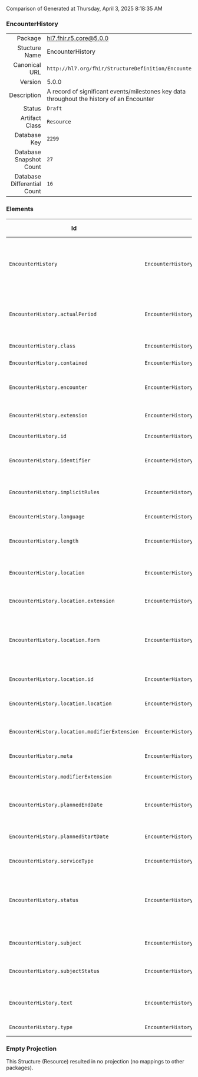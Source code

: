 Comparison of 
Generated at Thursday, April 3, 2025 8:18:35 AM

### EncounterHistory

|      |     |
| ---: | --- |
| Package | hl7.fhir.r5.core@5.0.0 |
| Stucture Name | EncounterHistory |
| Canonical URL | `http://hl7.org/fhir/StructureDefinition/EncounterHistory` |
| Version | 5.0.0 |
| Description | A record of significant events/milestones key data throughout the history of an Encounter |
| Status | `Draft` |
| Artifact Class | `Resource` |
| Database Key | `2299` |
| Database Snapshot Count | `27` |
| Database Differential Count | `16` |

### Elements

| Id | Path | Name | Base Path | Short | Cardinality | Collated Type | Binding Strength | Binding Value Set |
| -- | ---- | ---- | --------- | ----- | ----------- | ------------- | ---------------- | ----------------- |
| `EncounterHistory` | `EncounterHistory` | `EncounterHistory` | EncounterHistory | A record of significant events/milestones key data throughout the history of an Encounter | 0..* | EncounterHistory |  |  |
| `EncounterHistory.actualPeriod` | `EncounterHistory.actualPeriod` | `actualPeriod` | EncounterHistory.actualPeriod | The actual start and end time associated with this set of values associated with the encounter | 0..1 | Period |  |  |
| `EncounterHistory.class` | `EncounterHistory.class` | `class` | EncounterHistory.class | Classification of patient encounter | 1..1 | CodeableConcept | `Extensible` | `http://terminology.hl7.org/ValueSet/v3-ActEncounterCode` |
| `EncounterHistory.contained` | `EncounterHistory.contained` | `contained` | DomainResource.contained | Contained, inline Resources | 0..* | Resource |  |  |
| `EncounterHistory.encounter` | `EncounterHistory.encounter` | `encounter` | EncounterHistory.encounter | The Encounter associated with this set of historic values | 0..1 | Reference(http://hl7.org/fhir/StructureDefinition/Encounter) |  |  |
| `EncounterHistory.extension` | `EncounterHistory.extension` | `extension` | DomainResource.extension | Additional content defined by implementations | 0..* | Extension |  |  |
| `EncounterHistory.id` | `EncounterHistory.id` | `id` | Resource.id | Logical id of this artifact | 0..1 | id |  |  |
| `EncounterHistory.identifier` | `EncounterHistory.identifier` | `identifier` | EncounterHistory.identifier | Identifier(s) by which this encounter is known | 0..* | Identifier |  |  |
| `EncounterHistory.implicitRules` | `EncounterHistory.implicitRules` | `implicitRules` | Resource.implicitRules | A set of rules under which this content was created | 0..1 | uri |  |  |
| `EncounterHistory.language` | `EncounterHistory.language` | `language` | Resource.language | Language of the resource content | 0..1 | code | `Required` | `http://hl7.org/fhir/ValueSet/all-languages|5.0.0` |
| `EncounterHistory.length` | `EncounterHistory.length` | `length` | EncounterHistory.length | Actual quantity of time the encounter lasted (less time absent) | 0..1 | Duration |  |  |
| `EncounterHistory.location` | `EncounterHistory.location` | `location` | EncounterHistory.location | Location of the patient at this point in the encounter | 0..* | BackboneElement |  |  |
| `EncounterHistory.location.extension` | `EncounterHistory.location.extension` | `extension` | Element.extension | Additional content defined by implementations | 0..* | Extension |  |  |
| `EncounterHistory.location.form` | `EncounterHistory.location.form` | `form` | EncounterHistory.location.form | The physical type of the location (usually the level in the location hierarchy - bed, room, ward, virtual etc.) | 0..1 | CodeableConcept | `Example` | `http://hl7.org/fhir/ValueSet/location-form` |
| `EncounterHistory.location.id` | `EncounterHistory.location.id` | `id` | Element.id | Unique id for inter-element referencing | 0..1 | id |  |  |
| `EncounterHistory.location.location` | `EncounterHistory.location.location` | `location` | EncounterHistory.location.location | Location the encounter takes place | 1..1 | Reference(http://hl7.org/fhir/StructureDefinition/Location) |  |  |
| `EncounterHistory.location.modifierExtension` | `EncounterHistory.location.modifierExtension` | `modifierExtension` | BackboneElement.modifierExtension | Extensions that cannot be ignored even if unrecognized | 0..* | Extension |  |  |
| `EncounterHistory.meta` | `EncounterHistory.meta` | `meta` | Resource.meta | Metadata about the resource | 0..1 | Meta |  |  |
| `EncounterHistory.modifierExtension` | `EncounterHistory.modifierExtension` | `modifierExtension` | DomainResource.modifierExtension | Extensions that cannot be ignored | 0..* | Extension |  |  |
| `EncounterHistory.plannedEndDate` | `EncounterHistory.plannedEndDate` | `plannedEndDate` | EncounterHistory.plannedEndDate | The planned end date/time (or discharge date) of the encounter | 0..1 | dateTime |  |  |
| `EncounterHistory.plannedStartDate` | `EncounterHistory.plannedStartDate` | `plannedStartDate` | EncounterHistory.plannedStartDate | The planned start date/time (or admission date) of the encounter | 0..1 | dateTime |  |  |
| `EncounterHistory.serviceType` | `EncounterHistory.serviceType` | `serviceType` | EncounterHistory.serviceType | Specific type of service | 0..* | CodeableReference(http://hl7.org/fhir/StructureDefinition/HealthcareService) | `Example` | `http://hl7.org/fhir/ValueSet/service-type` |
| `EncounterHistory.status` | `EncounterHistory.status` | `status` | EncounterHistory.status | planned \| in-progress \| on-hold \| discharged \| completed \| cancelled \| discontinued \| entered-in-error \| unknown | 1..1 | code | `Required` | `http://hl7.org/fhir/ValueSet/encounter-status|5.0.0` |
| `EncounterHistory.subject` | `EncounterHistory.subject` | `subject` | EncounterHistory.subject | The patient or group related to this encounter | 0..1 | Reference(http://hl7.org/fhir/StructureDefinition/Group), Reference(http://hl7.org/fhir/StructureDefinition/Patient) |  |  |
| `EncounterHistory.subjectStatus` | `EncounterHistory.subjectStatus` | `subjectStatus` | EncounterHistory.subjectStatus | The current status of the subject in relation to the Encounter | 0..1 | CodeableConcept | `Example` | `http://hl7.org/fhir/ValueSet/encounter-subject-status` |
| `EncounterHistory.text` | `EncounterHistory.text` | `text` | DomainResource.text | Text summary of the resource, for human interpretation | 0..1 | Narrative |  |  |
| `EncounterHistory.type` | `EncounterHistory.type` | `type` | EncounterHistory.type | Specific type of encounter | 0..* | CodeableConcept | `Example` | `http://hl7.org/fhir/ValueSet/encounter-type` |
### Empty Projection

This Structure (Resource) resulted in no projection (no mappings to other packages).


